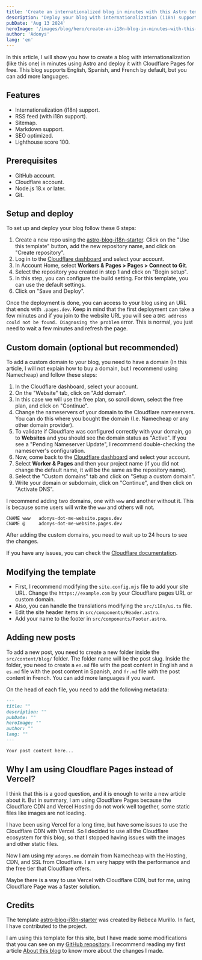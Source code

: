 ```yaml
---
title: 'Create an internationalized blog in minutes with this Astro template'
description: "Deploy your blog with internationalization (i18n) support in minutes using Astro and Cloudflare Pages for free. Additionally, it offers essential features like SEO optimization, an RSS feed, and a high Lighthouse score, ensuring your blog is both performant and accessible."
pubDate: 'Aug 13 2024'
heroImage: '/images/blog/hero/create-an-i18n-blog-in-minutes-with-this-astro-template.jpg'
author: 'Adonys'
lang: 'en'
---
```


In this article, I will show you how to create a blog with internationalization (like this one) in minutes using Astro and deploy it with Cloudflare Pages for free. This blog supports English, Spanish, and French by default, but you can add more languages.

## Features

- Internationalization (i18n) support.
- RSS feed (with i18n support).
- Sitemap.
- Markdown support.
- SEO optimized.
- Lighthouse score 100.

## Prerequisites

- GitHub account.
- Cloudflare account.
- Node.js 18.x or later.
- Git.

## Setup and deploy

To set up and deploy your blog follow these 6 steps:

1. Create a new repo using the [astro-blog-i18n-starter](https://github.com/rebecamurillo/astro-blog-i18n-starter). Click on the "Use this template" button, add the new repository name, and click on "Create repository".
2. Log in to the [Cloudflare dashboard](https://dash.cloudflare.com/) and select your account.
3. In Account Home, select **Workers & Pages > Pages > Connect to Git**.
4. Select the repository you created in step 1 and click on "Begin setup".
5. In this step, you can configure the build setting. For this template, you can use the default settings.
6. Click on "Save and Deploy".

Once the deployment is done, you can access to your blog using an URL that ends with `.pages.dev`. Keep in mind that the first deployment can take a few minutes and if you join to the website URL you will see a `DNS address could not be found. Diagnosing the problem` error. This is normal, you just need to wait a few minutes and refresh the page.

## Custom domain (optional but recommended)

To add a custom domain to your blog, you need to have a domain (In this article, I will not explain how to buy a domain, but I recommend using Namecheap) and follow these steps:

1. In the Cloudflare dashboard, select your account.
2. On the "Website" tab, click on "Add domain".
3. In this case we will use the free plan, so scroll down, select the free plan, and click on "Continue".
4. Change the nameservers of your domain to the Cloudflare nameservers. You can do this where you bought the domain (I.e. Namecheap or any other domain provider).
5. To validate if Cloudflare was configured correctly with your domain, go to **Websites** and you should see the domain status as "Active". If you see a "Pending Nameserver Update", I recommend double-checking the nameserver's configuration.
6. Now, come back to the [Cloudflare dashboard](https://dash.cloudflare.com/) and select your account.
7. Select **Worker & Pages** and then your project name (if you did not change the default name, it will be the same as the repository name).
8. Select the "Custom domains" tab and click on "Setup a custom domain".
9. Write your domain or subdomain, click on "Continue", and then click on "Activate DNS".

I recommend adding two domains, one with `www` and another without it. This is because some users will write the `www` and others will not.

```plaintext
CNAME www   adonys-dot-me-website.pages.dev
CNAME @     adonys-dot-me-website.pages.dev
```

After adding the custom domains, you need to wait up to 24 hours to see the changes.

If you have any issues, you can check the [Cloudflare documentation](https://developers.cloudflare.com/pages/configuration/custom-domains/).

## Modifying the template

- First, I recommend modifying the `site.config.mjs`  file to add your site URL. Change the `https://example.com` by your Cloudflare pages URL or custom domain.
- Also, you can handle the translations modifying the `src/i18n/ui.ts` file.
- Edit the site header items in `src/components/Header.astro`.
- Add your name to the footer in `src/components/Footer.astro`.

## Adding new posts

To add a new post, you need to create a new folder inside the `src/content/blog/` folder. The folder name will be the post slug. Inside the folder, you need to create a `en.md` file with the post content in English and a `es.md` file with the post content in Spanish, and `fr.md` file with the post content in French. You can add more languages if you want.

On the head of each file, you need to add the following metadata:

```markdown
---
title: ""
description: ""
pubDate: ""
heroImage: ""
author: ""
lang: ""
---

Your post content here...

```

## Why I am using Cloudflare Pages instead of Vercel?

I think that this is a good question, and it is enough to write a new article about it. But in summary, I am using Cloudflare Pages because the Cloudflare CDN and Vercel Hosting do not work well together, some static files like images are not loading.

I have been using Vercel for a long time, but have some issues to use the Cloudflare CDN with Vercel. So I decided to use all the Cloudflare ecosystem for this blog, so that I stopped having issues with the images and other static files.

Now I am using my `adonys.me` domain from Namecheap with the Hosting, CDN, and SSL from Cloudflare. I am very happy with the performance and the free tier that Cloudflare offers.

Maybe there is a way to use Vercel with Cloudflare CDN, but for me, using Cloudflare Page was a faster solution.

## Credits

The template [astro-blog-i18n-starter](https://github.com/rebecamurillo/astro-blog-i18n-starter) was created by Rebeca Murillo. In fact, I have contributed to the project.

I am using this template for this site, but I have made some modifications that you can see on my [GitHub repository](https://github.com/adonyssantos/adonys-dot-me-website). I recommend reading my first article [About this blog](/en/blog/about-this-blog) to know more about the changes I made.

